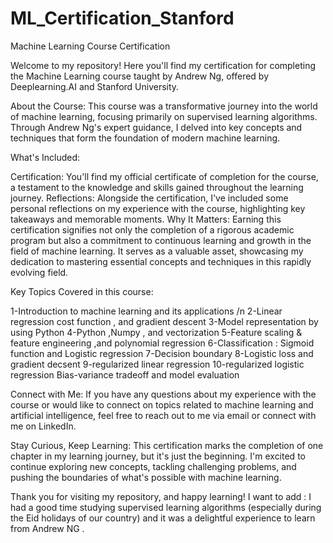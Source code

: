 # ML_Certification_Stanford
Machine Learning Course Certification 

Welcome to my repository! Here you'll find my certification for completing the Machine Learning course taught by Andrew Ng, offered by Deeplearning.AI and Stanford University.

About the Course:
This course was a transformative journey into the world of machine learning, focusing primarily on supervised learning algorithms. Through Andrew Ng's expert guidance, I delved into key concepts and techniques that form the foundation of modern machine learning.

What's Included:

Certification: You'll find my official certificate of completion for the course, a testament to the knowledge and skills gained throughout the learning journey.
Reflections: Alongside the certification, I've included some personal reflections on my experience with the course, highlighting key takeaways and memorable moments.
Why It Matters:
Earning this certification signifies not only the completion of a rigorous academic program but also a commitment to continuous learning and growth in the field of machine learning. It serves as a valuable asset, showcasing my dedication to mastering essential concepts and techniques in this rapidly evolving field.

Key Topics Covered in this course:

1-Introduction to machine learning and its applications /n
2-Linear regression cost function , and gradient descent
3-Model representation by using Python
4-Python ,Numpy , and vectorization
5-Feature scaling & feature engineering ,and polynomial regression
6-Classification : Sigmoid function and Logistic regression
7-Decision boundary
8-Logistic loss and gradient decsent 
9-regularized linear regression
10-regularized logistic regression
Bias-variance tradeoff and model evaluation

Connect with Me:
If you have any questions about my experience with the course or would like to connect on topics related to machine learning and artificial intelligence, feel free to reach out to me via email or connect with me on LinkedIn.


Stay Curious, Keep Learning:
This certification marks the completion of one chapter in my learning journey, but it's just the beginning. I'm excited to continue exploring new concepts, tackling challenging problems, and pushing the boundaries of what's possible with machine learning.

Thank you for visiting my repository, and happy learning!
I want to add :
I had a good time studying supervised learning algorithms (especially during the Eid holidays of our country) and it was a delightful experience to learn from Andrew NG . 
